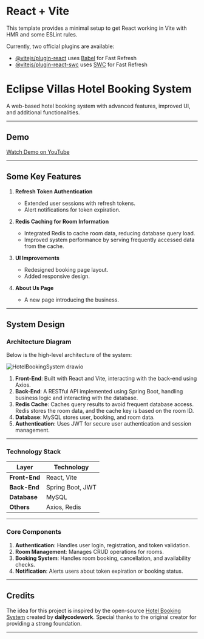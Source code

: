 # React + Vite

This template provides a minimal setup to get React working in Vite with HMR and some ESLint rules.

Currently, two official plugins are available:

- [@vitejs/plugin-react](https://github.com/vitejs/vite-plugin-react/blob/main/packages/plugin-react/README.md) uses [Babel](https://babeljs.io/) for Fast Refresh
- [@vitejs/plugin-react-swc](https://github.com/vitejs/vite-plugin-react-swc) uses [SWC](https://swc.rs/) for Fast Refresh

# Eclipse Villas Hotel Booking System

A web-based hotel booking system with advanced features, improved UI, and additional functionalities. 

---

## Demo

[Watch Demo on YouTube](https://youtu.be/5wwsdfWxGfo)

---



## Some Key Features
1. **Refresh Token Authentication**
   - Extended user sessions with refresh tokens.
   - Alert notifications for token expiration.
  
2. **Redis Caching for Room Information**
   - Integrated Redis to cache room data, reducing database query load.
   - Improved system performance by serving frequently accessed data from the cache.

3. **UI Improvements**
   - Redesigned booking page layout.
   - Added responsive design.

4. **About Us Page**
   - A new page introducing the business.

---

## System Design

### Architecture Diagram
Below is the high-level architecture of the system:

![HotelBookingSystem drawio](https://github.com/user-attachments/assets/570f4b64-f008-4dbb-8f56-220697c2192f)



1. **Front-End**: Built with React and Vite, interacting with the back-end using Axios.
2. **Back-End**: A RESTful API implemented using Spring Boot, handling business logic and interacting with the database.
3. **Redis Cache**: Caches query results to avoid frequent database access. Redis stores the room data, and the cache key is based on the room ID.
4. **Database**: MySQL stores user, booking, and room data.
5. **Authentication**: Uses JWT for secure user authentication and session management.

---

### Technology Stack
| Layer         | Technology         |
| ------------- | ------------------ |
| **Front-End** | React, Vite        |
| **Back-End**  | Spring Boot, JWT   |
| **Database**  | MySQL              |
| **Others**    | Axios, Redis       |

---

### Core Components
1. **Authentication**: Handles user login, registration, and token validation.
2. **Room Management**: Manages CRUD operations for rooms.
3. **Booking System**: Handles room booking, cancellation, and availability checks.
4. **Notification**: Alerts users about token expiration or booking status.

---

## Credits
The idea for this project is inspired by the open-source [Hotel Booking System](https://github.com/dailycodework/lakeSide-hotel-demo-client) created by **dailycodework**. Special thanks to the original creator for providing a strong foundation.

---

